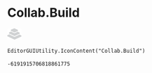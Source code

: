 # Collab.Build
![](/img/Collab.Build.png)

``` CSharp
EditorGUIUtility.IconContent("Collab.Build")
```
```
-6191915706818861775
```
